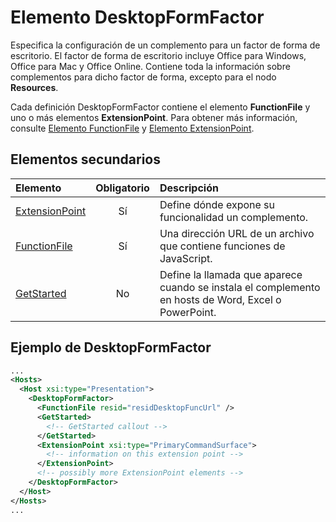 # <a name="desktopformfactor-element"></a>Elemento DesktopFormFactor

Especifica la configuración de un complemento para un factor de forma de escritorio. El factor de forma de escritorio incluye Office para Windows, Office para Mac y Office Online. Contiene toda la información sobre complementos para dicho factor de forma, excepto para el nodo **Resources**.

Cada definición DesktopFormFactor contiene el elemento **FunctionFile** y uno o más elementos **ExtensionPoint**. Para obtener más información, consulte [Elemento FunctionFile](./functionfile.md) y [Elemento ExtensionPoint](./extensionpoint.md). 

## <a name="child-elements"></a>Elementos secundarios

| Elemento                               | Obligatorio | Descripción  |
|:--------------------------------------|:--------:|:-------------|
| [ExtensionPoint](./extensionpoint.md) | Sí      | Define dónde expone su funcionalidad un complemento. |
| [FunctionFile](./functionfile.md)     | Sí      | Una dirección URL de un archivo que contiene funciones de JavaScript.|
| [GetStarted](./getstarted.md)         | No       | Define la llamada que aparece cuando se instala el complemento en hosts de Word, Excel o PowerPoint. |

## <a name="desktopformfactor-example"></a>Ejemplo de DesktopFormFactor

```xml
...
<Hosts>
  <Host xsi:type="Presentation">
    <DesktopFormFactor>
      <FunctionFile resid="residDesktopFuncUrl" />
      <GetStarted>
        <!-- GetStarted callout -->
      </GetStarted>
      <ExtensionPoint xsi:type="PrimaryCommandSurface">
        <!-- information on this extension point -->
      </ExtensionPoint> 
      <!-- possibly more ExtensionPoint elements -->
    </DesktopFormFactor>
  </Host>
</Hosts>
...
```
